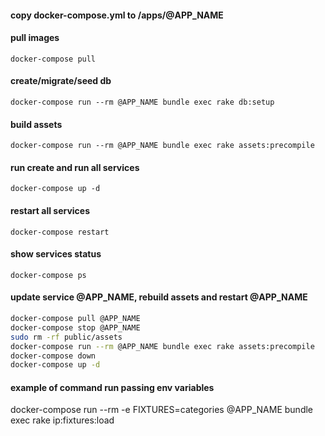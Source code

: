 #### copy docker-compose.yml to /apps/@APP_NAME

#### pull images

`docker-compose pull`

#### create/migrate/seed db

`docker-compose run --rm @APP_NAME bundle exec rake db:setup`


#### build assets

`docker-compose run --rm @APP_NAME bundle exec rake assets:precompile`

#### run create and run all services

`docker-compose up -d`

#### restart all services

`docker-compose restart`

#### show services status

`docker-compose ps`

#### update service @APP_NAME, rebuild assets and restart @APP_NAME

```bash
docker-compose pull @APP_NAME
docker-compose stop @APP_NAME
sudo rm -rf public/assets
docker-compose run --rm @APP_NAME bundle exec rake assets:precompile
docker-compose down
docker-compose up -d
```

#### example of command run passing env variables

docker-compose run --rm -e FIXTURES=categories @APP_NAME bundle exec rake ip:fixtures:load

